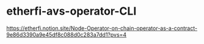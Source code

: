 # etherfi-avs-operator-CLI

https://etherfi.notion.site/Node-Operator-on-chain-operator-as-a-contract-9e86d3390a9e45df8c088d0c283a7dd1?pvs=4
